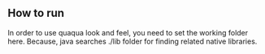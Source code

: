How to run
------

In order to use quaqua look and feel, you need to set the working folder
here. Because, java searches ./lib folder for finding related native libraries.
